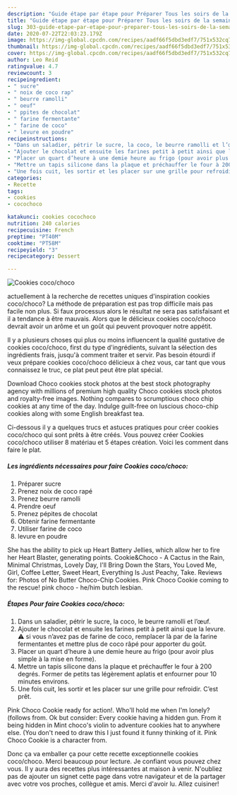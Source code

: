 ```yaml
---
description: "Guide étape par étape pour Préparer Tous les soirs de la semaine Cookies coco/choco"
title: "Guide étape par étape pour Préparer Tous les soirs de la semaine Cookies coco/choco"
slug: 303-guide-etape-par-etape-pour-preparer-tous-les-soirs-de-la-semaine-cookies-coco-choco
date: 2020-07-22T22:03:23.179Z
image: https://img-global.cpcdn.com/recipes/aadf66f5dbd3edf7/751x532cq70/cookies-cocochoco-photo-principale-de-la-recette.jpg
thumbnail: https://img-global.cpcdn.com/recipes/aadf66f5dbd3edf7/751x532cq70/cookies-cocochoco-photo-principale-de-la-recette.jpg
cover: https://img-global.cpcdn.com/recipes/aadf66f5dbd3edf7/751x532cq70/cookies-cocochoco-photo-principale-de-la-recette.jpg
author: Leo Reid
ratingvalue: 4.7
reviewcount: 3
recipeingredient:
- " sucre"
- " noix de coco rap"
- " beurre ramolli"
- " oeuf"
- " ppites de chocolat"
- " farine fermentante"
- " farine de coco"
- " levure en poudre"
recipeinstructions:
- "Dans un saladier, pétrir le sucre, la coco, le beurre ramolli et l’œuf."
- "Ajouter le chocolat et ensuite les farines petit à petit ainsi que la levure. ⚠️ si vous n’avez pas de farine de coco, remplacer là par de la farine fermentantes et mettre plus de coco râpé pour apporter du goût."
- "Placer un quart d’heure à une demie heure au frigo (pour avoir plus simple à la mise en forme)."
- "Mettre un tapis silicone dans la plaque et préchauffer le four à 200 degrés. Former de petits tas légèrement aplatis et enfourner pour 10 minutes environs."
- "Une fois cuit, les sortir et les placer sur une grille pour refroidir. C’est prêt."
categories:
- Recette
tags:
- cookies
- cocochoco

katakunci: cookies cocochoco 
nutrition: 240 calories
recipecuisine: French
preptime: "PT40M"
cooktime: "PT58M"
recipeyield: "3"
recipecategory: Dessert

---
```



![Cookies coco/choco](https://img-global.cpcdn.com/recipes/aadf66f5dbd3edf7/751x532cq70/cookies-cocochoco-photo-principale-de-la-recette.jpg)

actuellement à la recherche de recettes uniques d'inspiration cookies coco/choco? La méthode de préparation est pas trop difficile mais pas facile non plus. Si faux processus alors le résultat ne sera pas satisfaisant et il a tendance à être mauvais. Alors que le délicieux cookies coco/choco devrait avoir un arôme et un goût qui peuvent provoquer notre appétit.

Il y a plusieurs choses qui plus ou moins influencent la qualité gustative de cookies coco/choco, first du type d'ingrédients, suivant la sélection des ingrédients frais, jusqu'à comment traiter et servir. Pas besoin étourdi if veux prépare cookies coco/choco délicieux à chez vous, car tant que vous connaissez le truc, ce plat peut peut être plat spécial.

Download Choco cookies stock photos at the best stock photography agency with millions of premium high quality Choco cookies stock photos and royalty-free images. Nothing compares to scrumptious choco chip cookies at any time of the day. Indulge guilt-free on luscious choco-chip cookies along with some English breakfast tea.


Ci-dessous il y a quelques trucs et astuces pratiques pour créer cookies coco/choco qui sont prêts à être créés. Vous pouvez créer Cookies coco/choco utiliser 8 matériau et 5 étapes création. Voici les comment dans faire le plat.

<!--inarticleads1-->

##### Les ingrédients nécessaires pour faire Cookies coco/choco:

1. Préparer  sucre
1. Prenez  noix de coco rapé
1. Prenez  beurre ramolli
1. Prendre  oeuf
1. Prenez  pépites de chocolat
1. Obtenir  farine fermentante
1. Utiliser  farine de coco
1.   levure en poudre


She has the ability to pick up Heart Battery Jellies, which allow her to fire her Heart Blaster, generating points. Cookie&amp;Choco - A Cactus in the Rain, Minimal Christmas, Lovely Day, I&#39;ll Bring Down the Stars, You Loved Me, Girl, Coffee Letter, Sweet Heart, Everything Is Just Peachy, Take. Reviews for: Photos of No Butter Choco-Chip Cookies. Pink Choco Cookie coming to the rescue! pink choco - he/him butch lesbian. 

<!--inarticleads2-->

##### Étapes Pour faire Cookies coco/choco:

1. Dans un saladier, pétrir le sucre, la coco, le beurre ramolli et l’œuf.
1. Ajouter le chocolat et ensuite les farines petit à petit ainsi que la levure. ⚠️ si vous n’avez pas de farine de coco, remplacer là par de la farine fermentantes et mettre plus de coco râpé pour apporter du goût.
1. Placer un quart d’heure à une demie heure au frigo (pour avoir plus simple à la mise en forme).
1. Mettre un tapis silicone dans la plaque et préchauffer le four à 200 degrés. Former de petits tas légèrement aplatis et enfourner pour 10 minutes environs.
1. Une fois cuit, les sortir et les placer sur une grille pour refroidir. C’est prêt.


Pink Choco Cookie ready for action!. Who&#39;ll hold me when I&#39;m lonely? (follows from. Ok but consider: Every cookie having a hidden gun. From it being hidden in Mint choco&#39;s violin to adventure cookies hat to anywhere else. (You don&#39;t need to draw this I just found it funny thinking of it. Pink Choco Cookie is a character from. 


Donc ça va emballer ça pour cette recette exceptionnelle cookies coco/choco. Merci beaucoup pour lecture. Je confiant vous pouvez chez vous. Il y aura des recettes plus  intéressantes at maison à venir. N'oubliez pas de ajouter un signet cette page dans votre navigateur et de la partager avec votre vos proches, collègue et amis. Merci d'avoir lu. Allez cuisiner!

